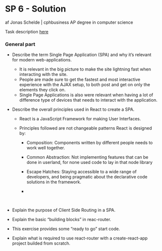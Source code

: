 # SP 6 - Solution

af Jonas Schelde | cphbusiness AP degree in computer science

Task description [here](https://docs.google.com/document/d/10uP-SvtCCa03p1y0PdIz4keJYTksQ_j7Dd41RLLw0kU/edit?usp=sharing)

### General part

- Describe the term Single Page Application (SPA) and why it’s relevant for modern web-applications.

  - It is relevant in the big picture to make the site lightning fast when interacting with the site.
  - People are made sure to get the fastest and most interactive experience with the AJAX setup, to both post and get on only the elements they click on.
  - Single Page Applications is also were relevant when having a lot of difference type of devices that needs to interact with the application.

- Describe the overall principles used in React to create a SPA.

  - React is a JavaScript Framework for making User Interfaces.

  - Principles followed are not changeable patterns React is designed by:

    - Composition: Components written by different people needs to work well together.

    - Common Abstraction: Not implementing features that can be done in userland, for none used code to lay in that node library

    - Escape Hatches: Staying accessible to a wide range of developers, and being pragmatic about the declarative code solutions in the framework.

    - ​

      ​

- Explain the purpose of Client Side Routing in a SPA.

- Explain the basic “building blocks” in reac-router.

- This exercise provides some “ready to go” start code. 

- Explain what is required to use react-router with a create-react-app project builded from scratch.